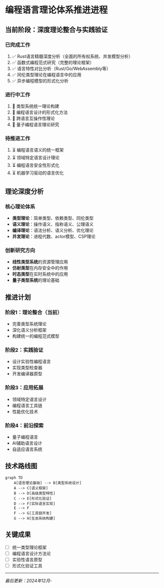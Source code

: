 # 编程语言理论体系推进进程

## 当前阶段：深度理论整合与实践验证

### 已完成工作

1. ✅ Rust语言精髓深度分析（全面的所有权系统、并发模型分析）
2. ✅ 函数式编程范式研究（完整的理论框架）
3. ✅ 语言特性对比分析（Rust/Go/WebAssembly等）
4. ✅ 同伦类型理论在编程语言中的应用
5. ✅ 异步编程模型的形式化分析

### 进行中工作

1. 🔄 类型系统统一理论构建
2. 🔄 编程语言设计的形式化方法
3. 🔄 跨语言互操作性理论
4. 🔄 量子编程语言理论研究

### 待推进工作

1. ⏳ 编程语言语义的统一框架
2. ⏳ 领域特定语言设计理论
3. ⏳ 编程语言安全性形式化
4. ⏳ 机器学习驱动的语言优化

## 理论深度分析

### 核心理论体系

- **类型理论**：简单类型、依赖类型、同伦类型
- **语义理论**：操作语义、指称语义、公理语义
- **编译理论**：语法分析、语义分析、优化理论
- **并发理论**：进程代数、actor模型、CSP理论

### 创新研究方向

- **线性类型系统**的资源管理应用
- **仿射类型**在内存安全中的作用
- **时态类型**在实时系统中的应用
- **量子类型系统**的理论基础

## 推进计划

### 阶段1：理论整合（当前）

- 完善类型系统理论
- 深化语义分析框架
- 构建统一的编程范式模型

### 阶段2：实践验证

- 设计实验性编程语言
- 实现类型检查器
- 开发编译器原型

### 阶段3：应用拓展

- 领域特定语言设计
- 编程语言工具链
- 性能优化技术

### 阶段4：前沿探索

- 量子编程语言
- AI辅助语言设计
- 自适应语言系统

## 技术路线图

```mermaid
graph TD
    A[语言理论基础] --> B[类型系统设计]
    A --> C[语义框架]
    B --> D[高级类型特性]
    C --> E[形式化验证]
    D --> F[实际语言实现]
    E --> F
    F --> G[工具链开发]
    G --> H[生态系统构建]
```

## 关键成果

- [ ] 统一类型理论框架
- [ ] 编程语言设计方法论
- [ ] 实验性语言原型
- [ ] 形式化验证工具

---
*最后更新：2024年12月*-
